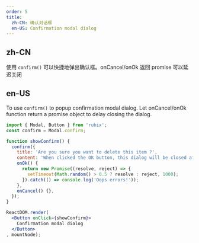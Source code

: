 ```yaml
---
order: 5
title: 
  zh-CN: 确认对话框
  en-US: Confirmation modal dialog
---
```


## zh-CN

使用 `confirm()` 可以快捷地弹出确认框。onCancel/onOk 返回 promise 可以延迟关闭

## en-US

To use `confirm()` to popup confirmation modal dialog. Let onCancel/onOk function return a promise object to
delay closing the dialog.

````jsx
import { Modal, Button } from 'rubix';
const confirm = Modal.confirm;

function showConfirm() {
  confirm({
    title: 'Are you sure you want to delete this item ?',
    content: 'When clicked the OK button, this dialog will be closed after 1 second',
    onOk() {
      return new Promise((resolve, reject) => {
        setTimeout(Math.random() > 0.5 ? resolve : reject, 1000);
      }).catch(() => console.log('Oops errors!'));
    },
    onCancel() {},
  });
}

ReactDOM.render(
  <Button onClick={showConfirm}>
    Confirmation modal dialog
  </Button>
, mountNode);
````
